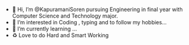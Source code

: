 - 👋 Hi, I’m @KapuramaniSoren pursuing Engineering in final year with Computer Science and Technology major. 
- 👀 I’m interested in Coding , typing and to follow my hobbies...
- 🌱 I’m currently learning ...
- ♻ Love to do Hard and Smart Working

<!---
KapuramaniSoren/KapuramaniSoren is a ✨ special ✨ repository because its `README.md` (this file) appears on your GitHub profile.
You can click the Preview link to take a look at your changes.
--->
